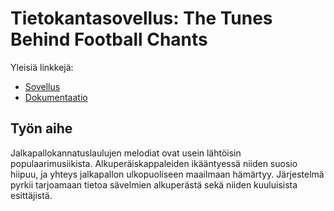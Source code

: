 # Tietokantasovellus: The Tunes Behind Football Chants

Yleisiä linkkejä:

* [Sovellus](http://ilha.users.cs.helsinki.fi/tsoha/)
* [Dokumentaatio](https://github.com/iah1016/Tsoha-Bootstrap/blob/master/doc/dokumentaatio.pdf)

## Työn aihe

Jalkapallokannatuslaulujen melodiat ovat usein lähtöisin populaarimusiikista. Alkuperäiskappaleiden ikääntyessä niiden suosio hiipuu, ja yhteys jalkapallon ulkopuoliseen maailmaan hämärtyy. Järjestelmä pyrkii tarjoamaan tietoa sävelmien alkuperästä sekä niiden kuuluisista esittäjistä.
